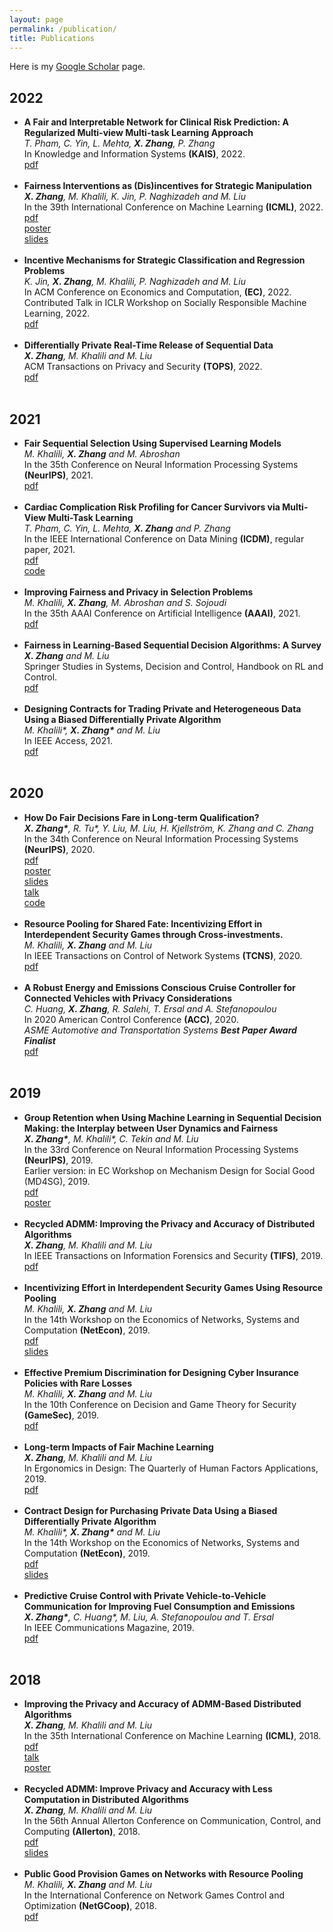 ```yaml
---
layout: page
permalink: /publication/
title: Publications
---
```


Here is my <a href= "https://scholar.google.com/citations?user=PNBO_a4AAAAJ&hl=en">Google Scholar</a> page.

<h2>2022</h2>
<ul>
	<li>
		<b>A Fair and Interpretable Network for Clinical Risk Prediction: A Regularized Multi-view Multi-task
Learning Approach</b><br>
		<i>T. Pham, C. Yin, L. Mehta, <b>X. Zhang</b>, P. Zhang</i><br>
		In Knowledge and Information Systems  <b>(KAIS)</b>, 2022.<br>
		<a href=" "><div class="color-button">pdf</div></a>
	</li><br>
	<li>
		<b>Fairness Interventions as (Dis)incentives for Strategic Manipulation</b><br>
		<i><b>X. Zhang</b>, M. Khalili, K. Jin, P. Naghizadeh and M. Liu</i><br>
		In the 39th International Conference on Machine Learning <b>(ICML)</b>, 2022.<br>
		<a href="icml22.pdf"><div class="color-button">pdf</div></a><a href="poster/icml2022.pdf"><div class="color-button">poster</div></a><a href="slides/icml2022.pdf"><div class="color-button">slides</div></a>
	</li><br>
	<li>
		<b>Incentive Mechanisms for Strategic Classification and Regression Problems</b><br>
		<i>K. Jin, <b>X. Zhang</b>, M. Khalili, P. Naghizadeh and M. Liu</i><br>
		In ACM Conference on Economics and Computation, <b>(EC)</b>, 2022.<br>
		Contributed Talk in ICLR Workshop on Socially Responsible Machine Learning, 2022.<br>
		<a href="ec2022.pdf"><div class="color-button">pdf</div></a>
	</li><br>
	<li>
		<b>Differentially Private Real-Time Release of Sequential Data</b><br>
		<i><b>X. Zhang</b>, M. Khalili and M. Liu</i><br>
		 ACM Transactions on Privacy and Security <b>(TOPS)</b>, 2022.<br>
		<a href="tosp22.pdf"><div class="color-button">pdf</div></a>
	</li><br>
</ul>

<h2>2021</h2>
<ul>
	<li>
		<b>Fair Sequential Selection Using Supervised Learning Models</b><br>
		<i>M. Khalili, <b>X. Zhang</b> and M. Abroshan</i><br>
		In the 35th Conference on Neural Information Processing Systems <b>(NeurIPS)</b>, 2021.<br>
		<a href="neurips21.pdf"><div class="color-button">pdf</div></a>
	</li><br>
	<li>
		<b>Cardiac Complication Risk Profiling for Cancer Survivors via Multi-View Multi-Task Learning</b><br>
		<i>T. Pham, C. Yin, L. Mehta, <b>X. Zhang</b> and P. Zhang</i><br>
		In the IEEE International Conference on Data Mining <b>(ICDM)</b>, regular paper, 2021.<br>
		<a href="icdm21.pdf"><div class="color-button">pdf</div></a><a href="https://github.com/pth1993/MuViTaNet"><div class="color-button">code</div></a>
	</li><br>
	<li>
		<b>Improving Fairness and Privacy in Selection Problems</b><br>
		<i>M. Khalili, <b>X. Zhang</b>, M. Abroshan and S. Sojoudi</i><br>
		In the 35th AAAI Conference on Artificial Intelligence <b>(AAAI)</b>, 2021.<br>
		<a href="aaai21.pdf"><div class="color-button">pdf</div></a>
	</li><br>
	<li>
		<b>Fairness in Learning-Based Sequential Decision Algorithms: A Survey</b><br>
		<i><b>X. Zhang</b> and M. Liu</i><br>
		Springer Studies in Systems, Decision and Control, Handbook on RL and Control.<br>
		<a href="fairness-survey.pdf"><div class="color-button">pdf</div></a>
	</li><br>
	<li>
		<b>Designing Contracts for Trading Private and Heterogeneous Data Using a Biased Differentially Private Algorithm
</b><br>
		<i>M. Khalili*, <b>X. Zhang*</b> and M. Liu</i><br>
		In IEEE Access, 2021.<br>
		<a href="access.pdf"><div class="color-button">pdf</div></a>
	</li><br>
	
</ul>

<h2>2020</h2>
<ul>
	<li>
		<b>How Do Fair Decisions Fare in Long-term Qualification?</b><br>
		<i><b>X. Zhang*</b>, R. Tu*, Y. Liu, M. Liu, H. Kjellström, K. Zhang and C. Zhang</i><br>
		In the 34th Conference on Neural Information Processing Systems <b>(NeurIPS)</b>, 2020.<br>
		<a href="neurips20.pdf"><div class="color-button">pdf</div></a><a href="poster/neurips20.pdf"><div class="color-button">poster</div></a><a href="slides/neurips20.pdf"><div class="color-button">slides</div></a><a href="talk/neurips20.m4v"><div class="color-button">talk</div></a><a href="https://github.com/TURuibo/long-term-impact-of-fairness-constraints"><div class="color-button">code</div></a>
	</li><br>
	<li>
		<b>Resource Pooling for Shared Fate: Incentivizing Effort in Interdependent Security Games through Cross-investments.</b><br>
		<i>M. Khalili, <b>X. Zhang</b> and M. Liu</i><br>
		In IEEE Transactions on Control of Network Systems <b>(TCNS)</b>, 2020.<br>
		<a href="TCNS.pdf"><div class="color-button">pdf</div></a>
	</li><br>
	<li>
		<b>A Robust Energy and Emissions Conscious Cruise Controller for Connected Vehicles with Privacy Considerations
</b><br>
		<i>C. Huang, <b>X. Zhang</b>, R. Salehi, T. Ersal and A. Stefanopoulou </i><br>
		In 2020 American Control Conference <b>(ACC)</b>, 2020.<br>
		<i>ASME Automotive and Transportation Systems <b>Best Paper Award Finalist</b></i><br>
		<a href="acc.pdf"><div class="color-button">pdf</div></a>
	</li><br>

</ul>

<h2>2019</h2>
<ul><li>
		<b>Group Retention when Using Machine Learning in Sequential Decision Making: the Interplay between User Dynamics and Fairness
</b><br>
		<i><b>X. Zhang*</b>, M. Khalili*, C. Tekin and M. Liu</i><br>
		In the 33rd Conference on Neural Information Processing Systems <b>(NeurIPS)</b>, 2019.<br>
		Earlier version: in EC Workshop on Mechanism Design for Social Good (MD4SG), 2019. <br>
		<a href="neurips19.pdf"><div class="color-button">pdf</div></a><a href="poster/neurips19.pdf"><div class="color-button">poster</div></a>
	</li><br>
	<li>
		<b>Recycled ADMM: Improving the Privacy and Accuracy of Distributed Algorithms
</b><br>
		<i><b>X. Zhang</b>, M. Khalili and M. Liu</i><br>
		In IEEE Transactions on Information Forensics and Security <b>(TIFS)</b>, 2019.<br>
		<a href="tifs.pdf"><div class="color-button">pdf</div></a>
	</li><br>
		<li>
		<b>Incentivizing Effort in Interdependent Security Games Using Resource Pooling</b><br>
		<i>M. Khalili, <b>X. Zhang</b> and M. Liu</i><br>
		In the 14th Workshop on the Economics of Networks, Systems and Computation <b>(NetEcon)</b>, 2019. <br>
		<a href="netecon-resource.pdf"><div class="color-button">pdf</div></a><a href="slides/netecon-resource.pdf"><div class="color-button">slides</div></a>
	</li><br>
	<li>
		<b>Effective Premium Discrimination for Designing Cyber Insurance Policies with Rare Losses</b><br>
		<i>M. Khalili, <b>X. Zhang</b> and M. Liu</i><br>
		In the 10th Conference on Decision and Game Theory for Security <b>(GameSec)</b>, 2019.<br>
		<a href="gamesec.pdf"><div class="color-button">pdf</div></a>
	</li><br>
	<li>
		<b>Long-term Impacts of Fair Machine Learning</b><br>
		<i><b>X. Zhang</b>, M. Khalili and M. Liu</i><br>
		In Ergonomics in Design: The Quarterly of Human Factors Applications, 2019.<br>
		<a href="fairness-article.pdf"><div class="color-button">pdf</div></a>
	</li><br>
	<li>
		<b>Contract Design for Purchasing Private Data Using a Biased Differentially Private Algorithm</b><br>
		<i>M. Khalili*, <b>X. Zhang*</b> and M. Liu</i><br>
		In the 14th Workshop on the Economics of Networks, Systems and Computation <b>(NetEcon)</b>, 2019.<br>
		<a href="netecon-data.pdf"><div class="color-button">pdf</div></a><a href="slides/netecon-data.pdf"><div class="color-button">slides</div></a>
	</li><br>
	<li>
		<b>Predictive Cruise Control with Private Vehicle-to-Vehicle Communication for Improving Fuel Consumption and Emissions
</b><br>
		<i><b>X. Zhang*</b>, C. Huang*, M. Liu, A. Stefanopoulou and T. Ersal </i><br>
		In IEEE Communications Magazine, 2019.<br>
		<a href="ieee-communication.pdf"><div class="color-button">pdf</div></a>
	</li><br>
</ul>

<h2>2018</h2>
<ul>
	<li>
		<b>Improving the Privacy and Accuracy of ADMM-Based Distributed Algorithms</b><br>
		<i><b>X. Zhang</b>, M. Khalili and M. Liu</i><br>
		In the 35th International Conference on Machine Learning <b>(ICML)</b>, 2018.<br>
		<a href="icml18.pdf"><div class="color-button">pdf</div></a><a href="talk/icml18.mp4"><div class="color-button">talk</div></a><a href="poster/icml.pdf"><div class="color-button">poster</div></a>
	</li><br>
	<li>
		<b>Recycled ADMM: Improve Privacy and Accuracy with Less Computation in Distributed Algorithms</b><br>
		<i><b>X. Zhang</b>, M. Khalili and M. Liu</i><br>
		In the 56th Annual Allerton Conference on Communication, Control, and Computing <b>(Allerton)</b>, 2018.<br>
		<a href="allerton.pdf"><div class="color-button">pdf</div></a><a href="slides/allerton.pdf"><div class="color-button">slides</div></a>
	</li><br>
	<li>
		<b>Public Good Provision Games on Networks with Resource Pooling</b><br>
		<i>M. Khalili, <b>X. Zhang</b> and M. Liu</i><br>
		In the International Conference on Network Games Control and Optimization <b>(NetGCoop)</b>, 2018.<br>
		<a href="netgcoop.pdf"><div class="color-button">pdf</div></a>
	</li><br>
</ul>
